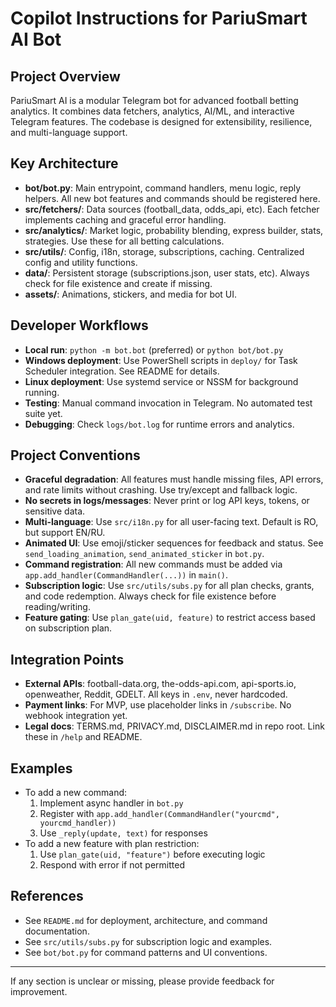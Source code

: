 # Copilot Instructions for PariuSmart AI Bot

## Project Overview
PariuSmart AI is a modular Telegram bot for advanced football betting analytics. It combines data fetchers, analytics, AI/ML, and interactive Telegram features. The codebase is designed for extensibility, resilience, and multi-language support.

## Key Architecture
- **bot/bot.py**: Main entrypoint, command handlers, menu logic, reply helpers. All new bot features and commands should be registered here.
- **src/fetchers/**: Data sources (football_data, odds_api, etc). Each fetcher implements caching and graceful error handling.
- **src/analytics/**: Market logic, probability blending, express builder, stats, strategies. Use these for all betting calculations.
- **src/utils/**: Config, i18n, storage, subscriptions, caching. Centralized config and utility functions.
- **data/**: Persistent storage (subscriptions.json, user stats, etc). Always check for file existence and create if missing.
- **assets/**: Animations, stickers, and media for bot UI.

## Developer Workflows
- **Local run**: `python -m bot.bot` (preferred) or `python bot/bot.py`
- **Windows deployment**: Use PowerShell scripts in `deploy/` for Task Scheduler integration. See README for details.
- **Linux deployment**: Use systemd service or NSSM for background running.
- **Testing**: Manual command invocation in Telegram. No automated test suite yet.
- **Debugging**: Check `logs/bot.log` for runtime errors and analytics.

## Project Conventions
- **Graceful degradation**: All features must handle missing files, API errors, and rate limits without crashing. Use try/except and fallback logic.
- **No secrets in logs/messages**: Never print or log API keys, tokens, or sensitive data.
- **Multi-language**: Use `src/i18n.py` for all user-facing text. Default is RO, but support EN/RU.
- **Animated UI**: Use emoji/sticker sequences for feedback and status. See `send_loading_animation`, `send_animated_sticker` in `bot.py`.
- **Command registration**: All new commands must be added via `app.add_handler(CommandHandler(...))` in `main()`.
- **Subscription logic**: Use `src/utils/subs.py` for all plan checks, grants, and code redemption. Always check for file existence before reading/writing.
- **Feature gating**: Use `plan_gate(uid, feature)` to restrict access based on subscription plan.

## Integration Points
- **External APIs**: football-data.org, the-odds-api.com, api-sports.io, openweather, Reddit, GDELT. All keys in `.env`, never hardcoded.
- **Payment links**: For MVP, use placeholder links in `/subscribe`. No webhook integration yet.
- **Legal docs**: TERMS.md, PRIVACY.md, DISCLAIMER.md in repo root. Link these in `/help` and README.

## Examples
- To add a new command:
  1. Implement async handler in `bot.py`
  2. Register with `app.add_handler(CommandHandler("yourcmd", yourcmd_handler))`
  3. Use `_reply(update, text)` for responses
- To add a new feature with plan restriction:
  1. Use `plan_gate(uid, "feature")` before executing logic
  2. Respond with error if not permitted

## References
- See `README.md` for deployment, architecture, and command documentation.
- See `src/utils/subs.py` for subscription logic and examples.
- See `bot/bot.py` for command patterns and UI conventions.

---
If any section is unclear or missing, please provide feedback for improvement.
